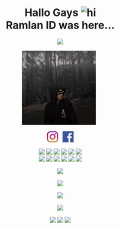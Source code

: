 <h1 align="center">Hallo Gays <img src="https://user-images.githubusercontent.com/1303154/88677602-1635ba80-d120-11ea-84d8-d263ba5fc3c0.gif" width="40px" alt="hi"><br>Ramlan ID was here...</h1>

<p align="center">
  <img src="https://i.ibb.co/Tv6JR98/baby.jpg" />
</p>

<p align='center'><a href="https://instagram.com/iamramlan_"><img height="200" src="https://github.com/Ramlan404/Ramlan404/blob/main/profile.jpg?raw=true"></a>&nbsp;&nbsp;</p>

<p align='center'>
   <a href="https://instagram.com/iamramlan_"><img height="30" src="https://github.com/Ramlan404/Ramlan404/blob/main/instagram.jpg?raw=true"></a>&nbsp;&nbsp;
   <a href="https://www.facebook.com/ramlan.redfield.3"><img height="30" src="https://github.com/Ramlan404/Ramlan404/blob/main/facebook.png?raw=true"></a>
</P>

<p align="center">
  <img src="https://img.shields.io/badge/-JavaScript-black?style=flat-square&logo=javascript" />
  <img src="https://img.shields.io/badge/-Node.js-black?style=flat-square&logo=Node.js" />
  <img src="https://img.shields.io/badge/-HTML5-black?style=flat-square&logo=html5&logoColor=e34f26" />
  <img src="https://img.shields.io/badge/-CSS3-black?style=flat-square&logo=css3&logoColor=1572b6" />
  <img src="https://img.shields.io/badge/-Git-black?style=flat-square&logo=git" />
  <img src="https://img.shields.io/badge/-GitHub-black?style=flat-square&logo=github" /> <br>
  <img src="https://img.shields.io/badge/-Python-black?style=flat-square&logo=python" />
  <img src="https://img.shields.io/badge/-React-black?style=flat-square&logo=react" />
  <img src="https://img.shields.io/badge/-Redux-black?style=flat-square&logo=redux" />
  <img src="https://img.shields.io/badge/-Windows-black?style=flat-square&logo=windows" />
  <img src="https://img.shields.io/badge/-VS_Code-black?style=flat-square&logo=visual-studio-code" />
  <img src="https://img.shields.io/badge/-SQLite3-black?style=flat-square&logo=sqlite" />
</p>

<p align="center">
  <a href="https://github.com/Ramlan404"><img src="https://github-readme-stats.vercel.app/api?username=Ramlan404&bg_color=30,e96443,904e95&title_color=fff&text_color=fff&icon_color=fff&hide_border=true&show_icons=true" /></a>
</p>

<p align="center">
  <a href="https://github.com/Ramlan404"><img src="https://github-readme-stats.vercel.app/api/top-langs?username=Ramlan404&bg_color=30,e96443,904e95&title_color=fff&text_color=fff&hide_border=true&show_icons=true&layout=compact" /></a>
</p>

<p align="center">
  <a href="https://github.com/Ramlan404/github-profile-trophy"><img src="https://github-profile-trophy.vercel.app/?username=Ramlan404&theme=onedark" /></a>
</p>

<p align="center">
   <img src="https://github-readme-streak-stats.herokuapp.com/?user=Ramlan404" />
</p>

<p align="center">
  <a href="https://youtube.com/c/RAMLANID"><img src="https://img.shields.io/badge/YouTube-Ramlan%20ID-ff0000?style=for-the-badge&logo=youtube&logoColor=ff0000&link=https://youtube.com/c/RAMLANID" /></a>
  <a href="mailto:ramlangans666@gmail.com"><img src="https://img.shields.io/badge/Gmail-@babybot-ea4335?style=for-the-badge&logo=Gmail&logoColor=ea4335&link=mailto:ramlangans666@gmail.com" /></a>
  <img src="https://komarev.com/ghpvc/?username=Ramlan404&label=VIEWS&style=flat-square&color=orange" />
</p>
